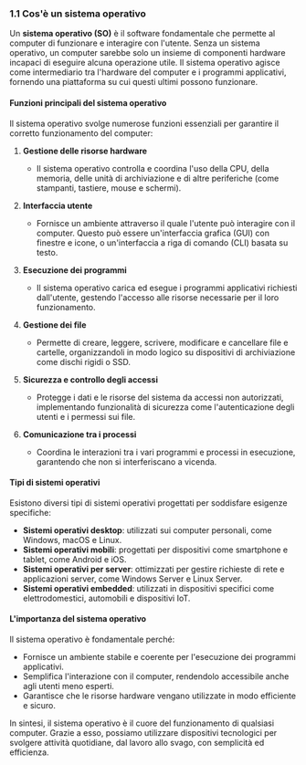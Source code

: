 ### 1.1 Cos'è un sistema operativo

Un **sistema operativo (SO)** è il software fondamentale che permette al computer di funzionare e interagire con l'utente. Senza un sistema operativo, un computer sarebbe solo un insieme di componenti hardware incapaci di eseguire alcuna operazione utile. Il sistema operativo agisce come intermediario tra l'hardware del computer e i programmi applicativi, fornendo una piattaforma su cui questi ultimi possono funzionare.

#### Funzioni principali del sistema operativo

Il sistema operativo svolge numerose funzioni essenziali per garantire il corretto funzionamento del computer:

1. **Gestione delle risorse hardware**
   - Il sistema operativo controlla e coordina l'uso della CPU, della memoria, delle unità di archiviazione e di altre periferiche (come stampanti, tastiere, mouse e schermi).

2. **Interfaccia utente**
   - Fornisce un ambiente attraverso il quale l'utente può interagire con il computer. Questo può essere un'interfaccia grafica (GUI) con finestre e icone, o un'interfaccia a riga di comando (CLI) basata su testo.

3. **Esecuzione dei programmi**
   - Il sistema operativo carica ed esegue i programmi applicativi richiesti dall'utente, gestendo l'accesso alle risorse necessarie per il loro funzionamento.

4. **Gestione dei file**
   - Permette di creare, leggere, scrivere, modificare e cancellare file e cartelle, organizzandoli in modo logico su dispositivi di archiviazione come dischi rigidi o SSD.

5. **Sicurezza e controllo degli accessi**
   - Protegge i dati e le risorse del sistema da accessi non autorizzati, implementando funzionalità di sicurezza come l'autenticazione degli utenti e i permessi sui file.

6. **Comunicazione tra i processi**
   - Coordina le interazioni tra i vari programmi e processi in esecuzione, garantendo che non si interferiscano a vicenda.

#### Tipi di sistemi operativi

Esistono diversi tipi di sistemi operativi progettati per soddisfare esigenze specifiche:

- **Sistemi operativi desktop**: utilizzati sui computer personali, come Windows, macOS e Linux.
- **Sistemi operativi mobili**: progettati per dispositivi come smartphone e tablet, come Android e iOS.
- **Sistemi operativi per server**: ottimizzati per gestire richieste di rete e applicazioni server, come Windows Server e Linux Server.
- **Sistemi operativi embedded**: utilizzati in dispositivi specifici come elettrodomestici, automobili e dispositivi IoT.

#### L'importanza del sistema operativo

Il sistema operativo è fondamentale perché:
- Fornisce un ambiente stabile e coerente per l'esecuzione dei programmi applicativi.
- Semplifica l'interazione con il computer, rendendolo accessibile anche agli utenti meno esperti.
- Garantisce che le risorse hardware vengano utilizzate in modo efficiente e sicuro.

In sintesi, il sistema operativo è il cuore del funzionamento di qualsiasi computer. Grazie a esso, possiamo utilizzare dispositivi tecnologici per svolgere attività quotidiane, dal lavoro allo svago, con semplicità ed efficienza.

